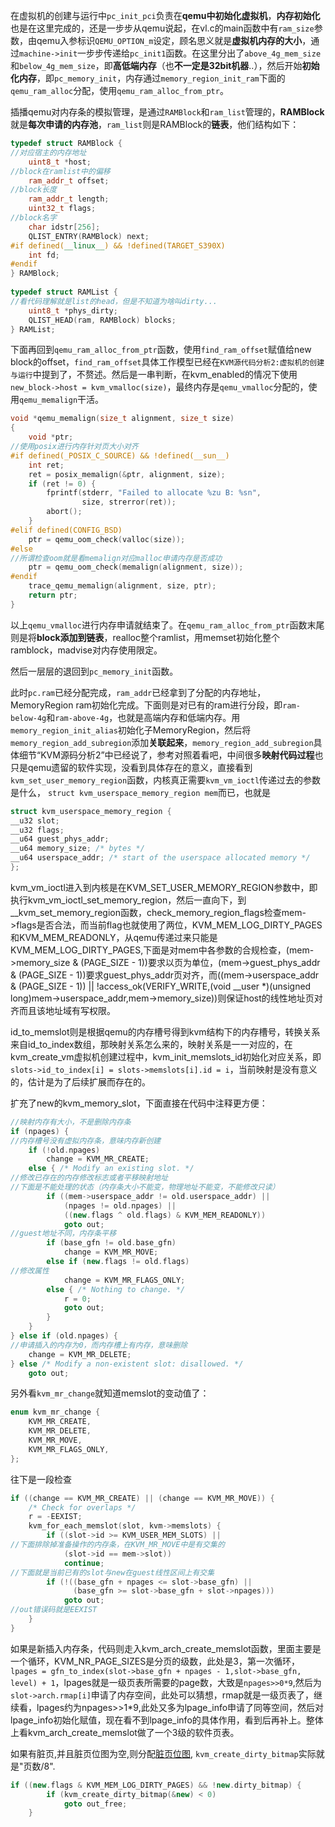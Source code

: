 
在虚拟机的创建与运行中`pc_init_pci`负责在**qemu中初始化虚拟机**，**内存初始化**也是在这里完成的，还是一步步从qemu说起，在vl.c的main函数中有`ram_size`参数，由qemu入参标识`QEMU_OPTION_m`设定，顾名思义就是**虚拟机内存的大小**，通过`machine->init`一步步传递给`pc_init1`函数。在这里分出了`above_4g_mem_size`和`below_4g_mem_size`，即**高低端内存**（也**不一定是32bit机器**..），然后开始**初始化内存**，即`pc_memory_init`，内存通过`memory_region_init_ram`下面的`qemu_ram_alloc`分配，使用`qemu_ram_alloc_from_ptr`。

插播qemu对内存条的模拟管理，是通过`RAMBlock`和`ram_list`管理的，**RAMBlock**就是**每次申请的内存池**，`ram_list`则是RAMBlock的**链表**，他们结构如下：

```cpp
typedef struct RAMBlock {
//对应宿主的内存地址
    uint8_t *host;
//block在ramlist中的偏移
    ram_addr_t offset;
//block长度
    ram_addr_t length;
    uint32_t flags;
//block名字
    char idstr[256];
    QLIST_ENTRY(RAMBlock) next;
#if defined(__linux__) && !defined(TARGET_S390X)
    int fd;
#endif
} RAMBlock;
 
typedef struct RAMList {
//看代码理解就是list的head，但是不知道为啥叫dirty...
    uint8_t *phys_dirty;
    QLIST_HEAD(ram, RAMBlock) blocks;
} RAMList;
```

下面再回到`qemu_ram_alloc_from_ptr`函数，使用`find_ram_offset`赋值给new block的offset，`find_ram_offset`具体工作模型已经在`KVM源代码分析2:虚拟机的创建与运行`中提到了，不赘述。然后是一串判断，在kvm_enabled的情况下使用`new_block->host = kvm_vmalloc(size)`，最终内存是`qemu_vmalloc`分配的，使用`qemu_memalign`干活。

```cpp
void *qemu_memalign(size_t alignment, size_t size)
{
    void *ptr;
//使用posix进行内存针对页大小对齐
#if defined(_POSIX_C_SOURCE) && !defined(__sun__)
    int ret;
    ret = posix_memalign(&ptr, alignment, size);
    if (ret != 0) {
        fprintf(stderr, "Failed to allocate %zu B: %sn",
                size, strerror(ret));
        abort();
    }
#elif defined(CONFIG_BSD)
    ptr = qemu_oom_check(valloc(size));
#else
//所谓检查oom就是看memalign对应malloc申请内存是否成功
    ptr = qemu_oom_check(memalign(alignment, size));
#endif
    trace_qemu_memalign(alignment, size, ptr);
    return ptr;
}
```

以上`qemu_vmalloc`进行内存申请就结束了。在`qemu_ram_alloc_from_ptr`函数末尾则是将**block添加到链表**，realloc整个ramlist，用memset初始化整个ramblock，madvise对内存使用限定。

然后一层层的退回到`pc_memory_init`函数。

此时`pc.ram`已经分配完成，`ram_addr`已经拿到了分配的内存地址，MemoryRegion ram初始化完成。下面则是对已有的ram进行分段，即`ram-below-4g`和`ram-above-4g`，也就是高端内存和低端内存。用`memory_region_init_alias`初始化子MemoryRegion，然后将`memory_region_add_subregion`添加**关联起来**，`memory_region_add_subregion`具体细节“KVM源码分析2”中已经说了，参考对照着看吧，中间很多**映射代码过程**也只是qemu遗留的软件实现，没看到具体存在的意义，直接看到`kvm_set_user_memory_region`函数，内核真正需要`kvm_vm_ioctl`传递过去的参数是什么， `struct kvm_userspace_memory_region mem`而已，也就是

```cpp
struct kvm_userspace_memory_region {
__u32 slot;
__u32 flags;
__u64 guest_phys_addr;
__u64 memory_size; /* bytes */
__u64 userspace_addr; /* start of the userspace allocated memory */
};
```

kvm_vm_ioctl进入到内核是在KVM_SET_USER_MEMORY_REGION参数中，即执行kvm_vm_ioctl_set_memory_region，然后一直向下，到__kvm_set_memory_region函数，check_memory_region_flags检查mem->flags是否合法，而当前flag也就使用了两位，KVM_MEM_LOG_DIRTY_PAGES和KVM_MEM_READONLY，从qemu传递过来只能是KVM_MEM_LOG_DIRTY_PAGES,下面是对mem中各参数的合规检查，(mem->memory_size & (PAGE_SIZE - 1))要求以页为单位，(mem->guest_phys_addr & (PAGE_SIZE - 1))要求guest_phys_addr页对齐，而((mem->userspace_addr & (PAGE_SIZE - 1)) || !access_ok(VERIFY_WRITE,(void __user *)(unsigned long)mem->userspace_addr,mem->memory_size))则保证host的线性地址页对齐而且该地址域有写权限。

id_to_memslot则是根据qemu的内存槽号得到kvm结构下的内存槽号，转换关系来自id_to_index数组，那映射关系怎么来的，映射关系是一一对应的，在kvm_create_vm虚拟机创建过程中，kvm_init_memslots_id初始化对应关系，即`slots->id_to_index[i] = slots->memslots[i].id = i`，当前映射是没有意义的，估计是为了后续扩展而存在的。

扩充了new的kvm_memory_slot，下面直接在代码中注释更方便：

```cpp
//映射内存有大小，不是删除内存条
if (npages) {
//内存槽号没有虚拟内存条，意味内存新创建
    if (!old.npages)
        change = KVM_MR_CREATE;
    else { /* Modify an existing slot. */
//修改已存在的内存修改标志或者平移映射地址
//下面是不能处理的状态（内存条大小不能变，物理地址不能变，不能修改只读）
        if ((mem->userspace_addr != old.userspace_addr) ||
            (npages != old.npages) ||
            ((new.flags ^ old.flags) & KVM_MEM_READONLY))
            goto out;
//guest地址不同，内存条平移
        if (base_gfn != old.base_gfn)
            change = KVM_MR_MOVE;
        else if (new.flags != old.flags)
//修改属性
            change = KVM_MR_FLAGS_ONLY;
        else { /* Nothing to change. */
            r = 0;
            goto out;
        }
    }
} else if (old.npages) {
//申请插入的内存为0，而内存槽上有内存，意味删除
    change = KVM_MR_DELETE;
} else /* Modify a non-existent slot: disallowed. */
    goto out;
```

另外看`kvm_mr_change`就知道memslot的变动值了：

```cpp
enum kvm_mr_change {
    KVM_MR_CREATE,
    KVM_MR_DELETE,
    KVM_MR_MOVE,
    KVM_MR_FLAGS_ONLY,
};
```

往下是一段检查

```cpp
if ((change == KVM_MR_CREATE) || (change == KVM_MR_MOVE)) {
    /* Check for overlaps */
    r = -EEXIST;
    kvm_for_each_memslot(slot, kvm->memslots) {
        if ((slot->id >= KVM_USER_MEM_SLOTS) ||
//下面排除掉准备操作的内存条，在KVM_MR_MOVE中是有交集的
            (slot->id == mem->slot))
            continue;
//下面就是当前已有的slot与new在guest线性区间上有交集
        if (!((base_gfn + npages <= slot->base_gfn) ||
              (base_gfn >= slot->base_gfn + slot->npages)))
            goto out;
//out错误码就是EEXIST
    }
}
```

如果是新插入内存条，代码则走入kvm_arch_create_memslot函数，里面主要是一个循环，KVM_NR_PAGE_SIZES是分页的级数，此处是3，第一次循环，`lpages = gfn_to_index(slot->base_gfn + npages - 1,slot->base_gfn, level) + 1`，lpages就是一级页表所需要的page数，大致是`npages>>0*9`,然后为`slot->arch.rmap[i]`申请了内存空间，此处可以猜想，rmap就是一级页表了，继续看，lpages约为npages>>1*9,此处又多为lpage_info申请了同等空间，然后对lpage_info初始化赋值，现在看不到lpage_info的具体作用，看到后再补上。整体上看kvm_arch_create_memslot做了一个3级的软件页表。

如果有脏页,并且脏页位图为空,则分配[脏页位图](http://www.oenhan.com/linux-cache-writeback), `kvm_create_dirty_bitmap`实际就是"页数/8".

```cpp
if ((new.flags & KVM_MEM_LOG_DIRTY_PAGES) && !new.dirty_bitmap) {
        if (kvm_create_dirty_bitmap(&new) < 0)
            goto out_free;
    }
```